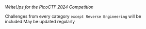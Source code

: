*WriteUps for the PicoCTF 2024 Competition*

Challenges from every category `except Reverse Engineering` will be included
May be updated regularly
